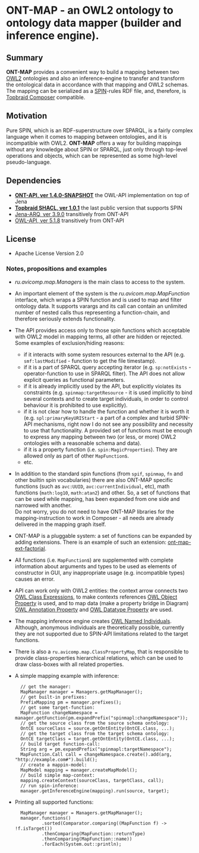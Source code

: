 # ONT-MAP - an OWL2 ontology to ontology data mapper (builder and inference engine).

## Summary
**ONT-MAP** provides a convenient way to build a mapping between two [OWL2](https://www.w3.org/TR/owl2-overview/) ontologies 
and also an inference-engine to transfer and transform the ontological data in accordance with that mapping and OWL2 schemas. 
The mapping can be serialized as a [SPIN](http://spinrdf.org/)-rules RDF file, and, therefore, is [Topbraid Composer](https://www.topquadrant.com/tools/ide-topbraid-composer-maestro-edition/) compatible.

## Motivation
Pure SPIN, which is an RDF-superstructure over SPARQL, is a fairly complex language when it comes to mapping between ontologies, 
and it is incompatible with OWL2.
**ONT-MAP** offers a way for building mappings without any knowledge about SPIN or SPARQL, 
just only through top-level operations and objects, which can be represented as some high-level pseudo-language.

## Dependencies 
 - **[ONT-API, ver 1.4.0-SNAPSHOT](https://github.com/avicomp/ont-api)** the OWL-API implementation on top of Jena
 - **[Topbraid SHACL, ver 1.0.1](https://github.com/TopQuadrant/shacl)** the last public version that supports SPIN
 - [Jena-ARQ, ver 3.9.0](https://github.com/apache/jena) transitively from ONT-API
 - [OWL-API, ver 5.1.8](https://github.com/owlcs/owlapi) transitively from ONT-API
 
## License
* Apache License Version 2.0

### Notes, propositions and examples
* _ru.avicomp.map.Managers_ is the main class to access to the system.
* An important element of the system is the _ru.avicom.map.MapFunction_ interface, which wraps a SPIN function and is used to map and filter ontology data. It supports varargs and its call can contain an unlimited number of nested calls thus representing a function-chain, and therefore seriously extends functionality. 
* The API provides access only to those spin functions which acceptable with OWL2 model in mapping terms, all other are hidden or rejected. 
Some examples of exclusion/hiding reasons:
    - if it interacts with some system resources external to the API (e.g. `smf:lastModified` - function to get the file timestamp). 
    - if it is a part of SPARQL query accepting iterator (e.g. `sp:notExists` - operator-function to use in SPARQL filter). The API does not allow explicit queries as functional parameters.  
    - if it is already implicitly used by the API, but explicitly violates its constraints (e.g. `spinmap:targetResource` - it is used implicitly to bind several contexts and to create target individuals, in order to control behaviour it is prohibited to use explicitly). 
    - if it is not clear how to handle the function and whether it is worth it (e.g. `spl:primaryKeyURIStart` - a part of a complex and turbid SPIN-API mechanisms, right now I do not see any possibility and necessity to use that functionality. A provided set of functions must be enough to express any mapping between two (or less, or more) OWL2 ontologies with a reasonable schema and data).
    - if it is a property function (i.e. `spin:MagicProperties`). They are allowed only as part of other `MapFunction`s.
    - etc.
* In addition to the standard spin functions (from `spif`, `spinmap`, `fn` and other builtin spin vocabularies) 
there are also ONT-MAP specific functions (such as `avc:UUID`, `avc:currentIndividual`, etc), math functions (`math:log10`, `math:atan2`) and other. 
So, a set of functions that can be used while mapping, has been expanded from one side and narrowed with another.  
Do not worry, you do not need to have ONT-MAP libraries for the mapping-instruction to work in Composer - all needs are already delivered in the mapping graph itself.
* ONT-MAP is a pluggable system: a set of functions can be expanded by adding extensions. There is an example of such an extension: [ont-map-ext-factorial](https://github.com/sszuev/ont-map-ext-factorial).
* All functions (i.e. `MapFunction`s) are supplemented with complete information about arguments and types to be used as elements of constructor in GUI, any inappropriate usage (e.g. incompatible types) causes an error.
* API can work only with OWL2 entities: the context arrow connects two [OWL Class Expressions](https://github.com/avicomp/ont-api/blob/master/src/main/java/ru/avicomp/ontapi/jena/model/OntCE.java), 
to make contexts references [OWL Object Property](https://github.com/avicomp/ont-api/blob/master/src/main/java/ru/avicomp/ontapi/jena/model/OntOPE.java) is used, 
and to map data (make a property bridge in Diagram) [OWL Annotation Property](https://github.com/avicomp/ont-api/blob/master/src/main/java/ru/avicomp/ontapi/jena/model/OntNAP.java) and [OWL Datatype Property](https://github.com/avicomp/ont-api/blob/master/src/main/java/ru/avicomp/ontapi/jena/model/OntNDP.java) are used.
* The mapping inference engine creates [OWL Named Individuals](https://github.com/avicomp/ont-api/blob/master/src/main/java/ru/avicomp/ontapi/jena/model/OntIndividual.java). 
Although, anonymous individuals are theoretically possible, currently they are not supported due to SPIN-API limitations related to the target functions.
* There is also a `ru.avicomp.map.ClassPropertyMap`, that is responsible to provide class-properties hierarchical relations, which can be used to draw class-boxes with all related properties.
* A simple mapping example with inference:

        // get the manager:
        MapManager manager = Managers.getMapManager();
        // get built-in prefixes:
        PrefixMapping pm = manager.prefixes();
        // get some target-function: 
        MapFunction changeNamespace = manager.getFunction(pm.expandPrefix("spinmapl:changeNamespace"));
        // get the source class from the source schema ontology:
        OntCE sourceClass = source.getOntEntity(OntCE.class, ...);
        // get the target class from the target schema ontology:
        OntCE targetClass = target.getOntEntity(OntCE.class, ...);
        // build target function-call:
        String arg = pm.expandPrefix("spinmapl:targetNamespace");
        MapFunction.Call call = changeNamespace.create().add(arg, "http://example.com#").build();
        // create a mappin-model:
        MapModel mapping = manager.createMapModel();
        // build simple map-context:
        mapping.createContext(sourceClass, targetClass, call);
        // run spin-inference:
        manager.getInferenceEngine(mapping).run(source, target);
        
* Printing all supported functions:

        MapManager manager = Managers.getMapManager();
        manager.functions()
                .sorted(Comparator.comparing((MapFunction f) -> !f.isTarget())
                .thenComparing(MapFunction::returnType)
                .thenComparing(MapFunction::name))
                .forEach(System.out::println);
                
    
